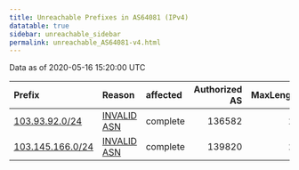 ```yaml
---
title: Unreachable Prefixes in AS64081 (IPv4)
datatable: true
sidebar: unreachable_sidebar
permalink: unreachable_AS64081-v4.html
---
```


Data as of 2020-05-16 15:20:00 UTC


<div class="datatable-begin"></div>

| Prefix                                                     | Reason                                                                                                  | affected   |   Authorized AS |   MaxLength | Anchor                                       |   unreachable /24s |
|:-----------------------------------------------------------|:--------------------------------------------------------------------------------------------------------|:-----------|----------------:|------------:|:---------------------------------------------|-------------------:|
| [103.93.92.0/24](https://stat.ripe.net/103.93.92.0/24)     | [INVALID ASN](https://rpki-validator.ripe.net/announcement-preview?asn=AS64081&prefix=103.93.92.0/24)   | complete   |          136582 |          24 | [APNIC](unreachable_APNIC_RPKI_Root-v4.html) |                  1 |
| [103.145.166.0/24](https://stat.ripe.net/103.145.166.0/24) | [INVALID ASN](https://rpki-validator.ripe.net/announcement-preview?asn=AS64081&prefix=103.145.166.0/24) | complete   |          139820 |          24 | [APNIC](unreachable_APNIC_RPKI_Root-v4.html) |                  1 |

<div class="datatable-end"></div>